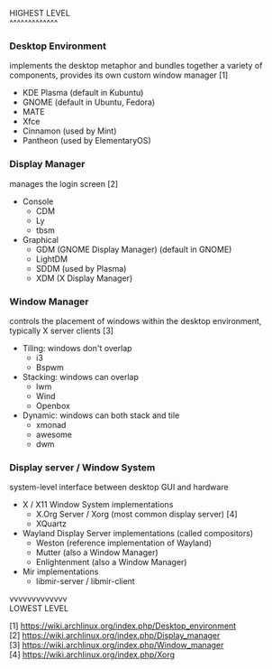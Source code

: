HIGHEST LEVEL \
^^^^^^^^^^^^^

### Desktop Environment
implements the desktop metaphor and bundles together a variety of components, provides its own custom window manager [1]
- KDE Plasma (default in Kubuntu)
- GNOME (default in Ubuntu, Fedora)
- MATE
- Xfce
- Cinnamon (used by Mint)
- Pantheon (used by ElementaryOS)

### Display Manager
manages the login screen [2]
- Console
  - CDM
  - Ly
  - tbsm
- Graphical
  - GDM (GNOME Display Manager) (default in GNOME)
  - LightDM
  - SDDM (used by Plasma)
  - XDM (X Display Manager)

### Window Manager
controls the placement of windows within the desktop environment, typically X server clients [3]
- Tiling: windows don't overlap
  - i3
  - Bspwm
- Stacking: windows can overlap
  - lwm
  - Wind
  - Openbox
- Dynamic: windows can both stack and tile
  - xmonad
  - awesome
  - dwm

### Display server / Window System
system-level interface between desktop GUI and hardware
- X / X11 Window System implementations
  - X.Org Server / Xorg (most common display server) [4]
  - XQuartz
- Wayland Display Server implementations (called compositors)
  - Weston (reference implementation of Wayland)
  - Mutter (also a Window Manager)
  - Enlightenment (also a Window Manager)
- Mir implementations
  - libmir-server / libmir-client

vvvvvvvvvvvvv \
LOWEST LEVEL

[1] https://wiki.archlinux.org/index.php/Desktop_environment \
[2] https://wiki.archlinux.org/index.php/Display_manager \
[3] https://wiki.archlinux.org/index.php/Window_manager \
[4] https://wiki.archlinux.org/index.php/Xorg
